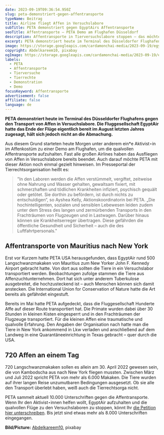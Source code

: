 ```yaml
---
date: 2023-09-19T09:36:54.950Z
slug: peta-demonstriert-gegen-affentransporte
typeName: Beitrag
title: Airline fliegt Affen in Versuchslabore
subTitle: PETA demonstriert gegen EgyptAirs Affentransporte
seoTitle: Affentransporte – PETA Demo am Flughafen Düsseldorf
description: Affentransporte in Tierversuchslabore stoppen – das möchte PETA mit der Demo, die heute am Düsseldorfer Flughafen stattfindet, erreichen. Holt Euch jetzt alle Infos!
excerpt: PETA demonstriert heute im Terminal des Düsseldorfer Flughafens gegen den Transport von Affen in Versuchslabore. Die Fluggesellschaft EgyptAir hatte das Ende der Flüge eigentlich bereit im August letzten Jahres zugesagt, hält sich jedoch nicht an die Abmachung.
image: https://storage.googleapis.com/cardamonchai-media/2023-09-19/egyptair-abdelkareem10-pixabay-affentransporte-peta-jpg-imagine-887868_a79a93_1024_768/640.webp
copyright: Abdelkareem10, pixabay
ogImage: https://storage.googleapis.com/cardamonchai-media/2023-09-19/egyptair-abdelkareem10-pixabay-affentransporte-peta-og-jpg-imagine-887868_ab9d94_1200_628/640.webp
labels:
  - PETA
  - Affentransporte
  - Tierversuche
  - Tierrechte
  - Demonstration
  - Demo
focusKeyword: Affentransporte
advertisement: false
affiliate: false
language: de
---
```


**PETA demonstriert heute im Terminal des Düsseldorfer Flughafens gegen den Transport von Affen in Versuchslabore. Die Fluggesellschaft EgyptAir hatte das Ende der Flüge eigentlich bereit im August letzten Jahres zugesagt, hält sich jedoch nicht an die Abmachung.**

Aus diesem Grund starteten heute Morgen unter anderem ein\*e Aktivist⋆in im Affenkostüm zu einer Demo am Flughafen, um die qualvollen Affentransporte aufzuhalten. Fast alle großen Airlines haben das Ausfliegen von Affen in Versuchslabore bereits beendet. Auch darauf möchte PETA mit dieser Aktion noch einmal gezielt hinweisen. Im Presseportal der Tierrechtsorganisation heißt es:

> "In den Laboren werden die Affen verstümmelt, vergiftet, zeitweise ohne Nahrung und Wasser gehalten, gewaltsam fixiert, mit schmerzhaften und tödlichen Krankheiten infiziert, psychisch gequält oder getötet. Sie dorthin zu befördern, ist durch nichts zu entschuldigen“, so Ayshea Kelly, Aktionskoordinatorin bei PETA. „Die hochintelligenten, sozialen und sensiblen Lebewesen leiden zudem unter dem Stress des langen und zermürbenden Transports in den Frachträumen von Flugzeugen und in Lastwagen. Darüber hinaus können sie Krankheitserreger übertragen. Diese gefährden die öffentliche Gesundheit und Sicherheit – auch die des Luftfahrtpersonals."

## Affentransporte von Mauritius nach New York

Erst vor Kurzem hatte PETA USA herausgefunden, dass EgyptAir rund 500 Langschwanzmakaken von Mauritius zum New Yorker John F. Kennedy Airport gebracht hatte. Von dort aus sollten die Tiere in ein Versuchslabor transportiert werden. Beobachtungen zufolge stammen die Tiere aus Affenzuchtunternehmen. Dort hat sich unter anderem Tuberkulose ausgebreitet, die hochzusteckend ist – auch Menschen können sich damit anstecken. Die International Union for Conservation of Nature hatte die Art bereits als gefährdet eingestuft.

Bereits im Mai hatte PETA aufgedeckt, dass die Fluggesellschaft Hunderte Affe auf dieser Route transportiert hat. Die Primate wurden dabei über 30 Stunden in kleinen Kisten eingesperrt und in den Frachträumen der Flugzeuge transportiert. Für die kleinen Affen eine traumatische und qualvolle Erfahrung. Den Angaben der Organisation nach hatte man die Tiere in New York ankommend in Lkw verladen und anschließend auf dem Landweg in eine Quarantäneeinrichtung in Texas gebracht – quer durch die USA.

## 720 Affen an einem Tag

720 Langschwanzmakaken sollen es allein am 30. April 2022 gewesen sein, die von Kambodscha aus nach New York fliegen mussten. Zwischen März und Juli 2022 spricht PETA von mehr als 6.000 Makaken. Die Tiere wurden auf ihrer langen Reise unzumutbaren Bedingungen ausgesetzt. Ob sie alle den Transport überlebt haben, weiß auch die Tierrechtsorga nicht.

PETA sammelt aktuell 10.000 Unterschriften gegen die Affentransporte. Wenn Ihr den Aktivist⋆innen helfen wollt, EgyptAir aufzuhalten und die qualvollen Flüge zu den Versuchslaboren zu stoppen, könnt Ihr [die Petition hier unterschreiben](https://www.peta.de/aktiv/egypt-air-affen-petition/). Bis jetzt sind etwas mehr als 8.000 Unterschriften eingegangen.

**Bild/Picture:** [Abdelkareem10](https://pixabay.com/photos/egyptair-cairo-airport-egypt-6047300/), pixabay
